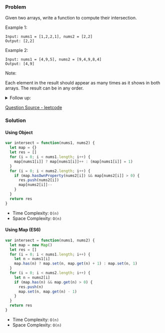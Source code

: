 ### Problem

Given two arrays, write a function to compute their intersection.

Example 1:

```
Input: nums1 = [1,2,2,1], nums2 = [2,2]
Output: [2,2]
```

Example 2:

```
Input: nums1 = [4,9,5], nums2 = [9,4,9,8,4]
Output: [4,9]

```

Note:

Each element in the result should appear as many times as it shows in both arrays.
The result can be in any order.

<details>
<summary>Follow up:</summary>
<ul><li> What if the given array is already sorted? How would you optimize your algorithm? </li>
<li> What if nums1's size is small compared to nums2's size? Which algorithm is better? </li>
<li> What if elements of nums2 are stored on disk, and the memory is limited such that you cannot load all elements into the memory at once?</li></ul>
</details>

[Question Source - leetcode](https://leetcode.com/problems/intersection-of-two-arrays-ii/)

### Solution

#### Using Object

```javascript
var intersect = function(nums1, nums2) {
  let map = {}
  let res = []
  for (i = 0; i < nums1.length; i++) {
    map[nums1[i]] ? map[nums1[i]]++ : (map[nums1[i]] = 1)
  }
  for (i = 0; i < nums2.length; i++) {
    if (map.hasOwnProperty(nums2[i]) && map[nums2[i]] > 0) {
      res.push(nums2[i])
      map[nums2[i]]--
    }
  }
  return res
}
```

- Time Complexity: `O(n)`
- Space Complexity: `O(n)`

#### Using Map (ES6)

```javascript
var intersect = function(nums1, nums2) {
  let map = new Map()
  let res = []
  for (i = 0; i < nums1.length; i++) {
    let n = nums1[i]
    map.has(n) ? map.set(n, map.get(n) + 1) : map.set(n, 1)
  }
  for (i = 0; i < nums2.length; i++) {
    let n = nums2[i]
    if (map.has(n) && map.get(n) > 0) {
      res.push(n)
      map.set(n, map.get(n) - 1)
    }
  }
  return res
}
```

- Time Complexity: `O(n)`
- Space Complexity: `O(n)`
